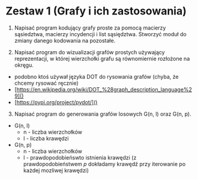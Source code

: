 # Zestaw 1 (Grafy i ich zastosowania)
1. Napisać program kodujący grafy proste za pomocą macierzy sąsiedztwa, macierzy incydencji i list sąsiędztwa. Stworzyć moduł do zmiany
danego kodowania na pozostałe.

2. Napisać program do wizualizacji grafów prostych używający reprezentacji, w której wierzchołki grafu są równomiernie rozłożone na okręgu.

- podobno ktoś używał języka DOT do rysowania grafów (chyba, że chcemy rysować ręcznie)
- [https://en.wikipedia.org/wiki/DOT_%28graph_description_language%29]()
- [https://pypi.org/project/pydot/]()

3. Napisać program do generowania grafów losowych G(n, l) oraz G(n, p).

- G(n, l)
	- n - liczba wierzchołków
	- l - liczba krawędzi
- G(n, p)
	- n - liczba wierzchołków
	- l - prawdopodobieńswto istnienia krawędzi (z prawdopodobieństwem *p* dokładamy krawędź przy iterowanie po każdej mozliwej krawędzi)